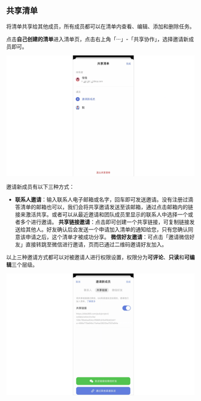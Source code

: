 ## 共享清单

将清单共享给其他成员，所有成员都可以在清单内查看、编辑、添加和删除任务。

点击**自己创建的清单**进入清单页，点击右上角「···」-「共享协作」，选择邀请新成员即可。

![](../../images/ios/87.png)

邀请新成员有以下三种方式：

* **联系人邀请**：输入联系人电子邮箱或名字，回车即可发送邀请。没有注册过滴答清单的邮箱也可以，我们会将共享邀请发送至该邮箱，通过点击邮箱内的链接来激活共享。或者可以从最近邀请和团队成员里显示的联系人中选择一个或者多个进行邀请。
**共享链接邀请**：点击即可创建一个共享链接，可复制链接发送给其他人。好友确认后会发送一个申请加入清单的通知给您，只有您确认同意该申请之后，这个清单才被成功分享。
**微信好友邀请**：可点击「邀请微信好友」直接转跳至微信进行邀请，页而已通过二维码邀请好友加入。

以上三种邀请方式都可以对被邀请人进行权限设置，权限分为**可评论**、**只读**和**可编辑**三个层级。

![](../../images/ios/62.png)







